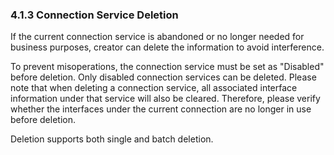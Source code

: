### 4.1.3 Connection Service Deletion

If the current connection service is abandoned or no longer needed for business purposes, creator can delete the information to avoid interference.

To prevent misoperations, the connection service must be set as "Disabled" before deletion. Only disabled connection services can be deleted. Please note that when deleting a connection service, all associated interface information under that service will also be cleared. Therefore, please verify whether the interfaces under the current connection are no longer in use before deletion.

Deletion supports both single and batch deletion.

